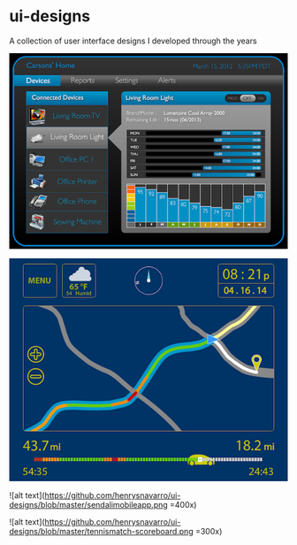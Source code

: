 # ui-designs
A collection of user interface designs I developed through the years

![alt text](https://github.com/henrysnavarro/ui-designs/blob/master/HomeControl.png "Home Control App UI Concept")

![alt text](https://github.com/henrysnavarro/ui-designs/blob/master/vehicleNav.png "Vehicle Navigation UI Concept")

![alt text](https://github.com/henrysnavarro/ui-designs/blob/master/sendalimobileapp.png =400x)

![alt text](https://github.com/henrysnavarro/ui-designs/blob/master/tennismatch-scoreboard.png =300x)


